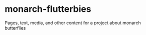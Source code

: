 # monarch-flutterbies
Pages, text, media, and other content for a project about monarch butterflies
